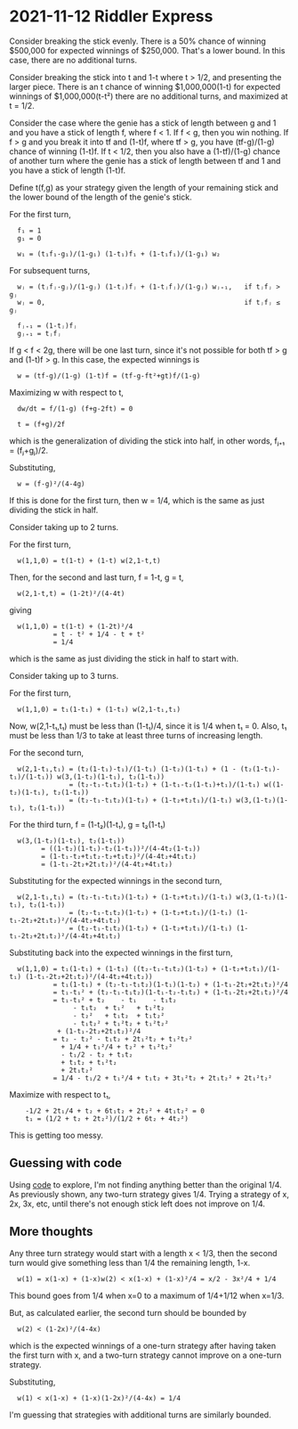 2021-11-12 Riddler Express
==========================
Consider breaking the stick evenly.  There is a 50% chance of winning $500,000
for expected winnings of $250,000.  That's a lower bound.  In this case,
there are no additional turns.

Consider breaking the stick into t and 1-t where t > 1/2, and presenting the
larger piece.  There is an t chance of winning $1,000,000(1-t) for expected
winnings of $1,000,000(t-t²) there are no additional turns, and maximized
at t = 1/2.

Consider the case where the genie has a stick of length between g and 1 and
you have a stick of length f, where f < 1.  If f < g, then you win nothing.
If f > g and you break it into tf and (1-t)f, where tf > g, you have
(tf-g)/(1-g) chance of winning (1-t)f.  If t < 1/2, then you also have a
(1-tf)/(1-g) chance of another turn where the genie has a stick of length
between tf and 1 and you have a stick of length (1-t)f.

Define t(f,g) as your strategy given the length of your remaining stick and
the lower bound of the length of the genie's stick.

For the first turn,
```
  f₁ = 1
  g₁ = 0

  w₁ = (t₁f₁-g₁)/(1-g₁) (1-t₁)f₁ + (1-t₁f₁)/(1-g₁) w₂
```
For subsequent turns,
```
  wⱼ = (tⱼfⱼ-gⱼ)/(1-gⱼ) (1-tⱼ)fⱼ + (1-tⱼfⱼ)/(1-gⱼ) wⱼ₊₁,   if tⱼfⱼ > gⱼ
  wⱼ = 0,                                                  if tⱼfⱼ ≤ gⱼ

  fⱼ₊₁ = (1-tⱼ)fⱼ
  gⱼ₊₁ = tⱼfⱼ
```

If g < f < 2g, there will be one last turn, since it's not possible for both
tf > g and (1-t)f > g.  In this case, the expected winnings is
```
  w = (tf-g)/(1-g) (1-t)f = (tf-g-ft²+gt)f/(1-g)
```
Maximizing w with respect to t,
```
  dw/dt = f/(1-g) (f+g-2ft) = 0

  t = (f+g)/2f
```
which is the generalization of dividing the stick into half, in other words,
fⱼ₊₁ = (fⱼ+gⱼ)/2.

Substituting,
```
  w = (f-g)²/(4-4g)
```
If this is done for the first turn, then w = 1/4, which is the same as
just dividing the stick in half.

Consider taking up to 2 turns.

For the first turn,
```
  w(1,1,0) = t(1-t) + (1-t) w(2,1-t,t)
```
Then, for the second and last turn, f = 1-t, g = t,
```
  w(2,1-t,t) = (1-2t)²/(4-4t)
```
giving
```
  w(1,1,0) = t(1-t) + (1-2t)²/4
           = t - t² + 1/4 - t + t²
           = 1/4
```
which is the same as just dividing the stick in half to start with.

Consider taking up to 3 turns.

For the first turn,
```
  w(1,1,0) = t₁(1-t₁) + (1-t₁) w(2,1-t₁,t₁)
```

Now, w(2,1-t₁,t₁) must be less than (1-t₁)/4, since it is 1/4 when t₁ = 0.
Also, t₁ must be less than 1/3 to take at least three turns of increasing
length.

For the second turn,
```
  w(2,1-t₁,t₁) = (t₂(1-t₁)-t₁)/(1-t₁) (1-t₂)(1-t₁) + (1 - (t₂(1-t₁)-t₁)/(1-t₁)) w(3,(1-t₂)(1-t₁), t₂(1-t₁))
               = (t₂-t₁-t₁t₂)(1-t₂) + (1-t₁-t₂(1-t₁)+t₁)/(1-t₁) w((1-t₂)(1-t₁), t₂(1-t₁))
               = (t₂-t₁-t₁t₂)(1-t₂) + (1-t₂+t₂t₁)/(1-t₁) w(3,(1-t₂)(1-t₁), t₂(1-t₁))
```
For the third turn, f = (1-t₂)(1-t₁), g = t₂(1-t₁)
```
  w(3,(1-t₂)(1-t₁), t₂(1-t₁))
        = ((1-t₂)(1-t₁)-t₂(1-t₁))²/(4-4t₂(1-t₁))
        = (1-t₁-t₂+t₁t₂-t₂+t₁t₂)²/(4-4t₂+4t₁t₂)
        = (1-t₁-2t₂+2t₁t₂)²/(4-4t₂+4t₁t₂)
```
Substituting for the expected winnings in the second turn,
```
  w(2,1-t₁,t₁) = (t₂-t₁-t₁t₂)(1-t₂) + (1-t₂+t₂t₁)/(1-t₁) w(3,(1-t₂)(1-t₁), t₂(1-t₁))
               = (t₂-t₁-t₁t₂)(1-t₂) + (1-t₂+t₂t₁)/(1-t₁) (1-t₁-2t₂+2t₁t₂)²/(4-4t₂+4t₁t₂)
               = (t₂-t₁-t₁t₂)(1-t₂) + (1-t₂+t₂t₁)/(1-t₁) (1-t₁-2t₂+2t₁t₂)²/(4-4t₂+4t₁t₂)
```
Substituting back into the expected winnings in the first turn,
```
  w(1,1,0) = t₁(1-t₁) + (1-t₁) ((t₂-t₁-t₁t₂)(1-t₂) + (1-t₂+t₂t₁)/(1-t₁) (1-t₁-2t₂+2t₁t₂)²/(4-4t₂+4t₁t₂))
           = t₁(1-t₁) + (t₂-t₁-t₁t₂)(1-t₁)(1-t₂) + (1-t₁-2t₂+2t₁t₂)²/4
           = t₁-t₁² + (t₂-t₁-t₁t₂)(1-t₁-t₂-t₁t₂) + (1-t₁-2t₂+2t₁t₂)²/4
           = t₁-t₁² + t₂    - t₁    - t₁t₂
	            - t₁t₂  + t₁²   + t₁²t₂
	            - t₂²   + t₁t₂  + t₁t₂²
	            - t₁t₂² + t₁²t₂ + t₁²t₂²
		    + (1-t₁-2t₂+2t₁t₂)²/4
           = t₂ - t₂² - t₁t₂ + 2t₁²t₂ + t₁²t₂²
             + 1/4 + t₁²/4 + t₂² + t₁²t₂²
             - t₁/2 - t₂ + t₁t₂
             + t₁t₂ + t₁²t₂
             + 2t₁t₂²
           = 1/4 - t₁/2 + t₁²/4 + t₁t₂ + 3t₁²t₂ + 2t₁t₂² + 2t₁²t₂²
```
Maximize with respect to t₁,
```
    -1/2 + 2t₁/4 + t₂ + 6t₁t₂ + 2t₂² + 4t₁t₂² = 0
    t₁ = (1/2 + t₂ + 2t₂²)/(1/2 + 6t₂ + 4t₂²)
```
This is getting too messy.

Guessing with code
------------------
Using [code](20211112c.hs) to explore, I'm not finding anything better
than the original 1/4.  As previously shown, any two-turn strategy gives
1/4.  Trying a strategy of x, 2x, 3x, etc, until there's not enough
stick left does not improve on 1/4.

More thoughts
-------------
Any three turn strategy would start with a length x < 1/3, then the
second turn would give something less than 1/4 the remaining length, 1-x.
```
  w(1) = x(1-x) + (1-x)w(2) < x(1-x) + (1-x)²/4 = x/2 - 3x²/4 + 1/4
```
This bound goes from 1/4 when x=0 to a maximum of 1/4+1/12 when x=1/3.

But, as calculated earlier, the second turn should be bounded by
```
  w(2) < (1-2x)²/(4-4x)
```
which is the expected winnings of a one-turn strategy after having
taken the first turn with x, and a two-turn strategy cannot improve on
a one-turn strategy.

Substituting,
```
  w(1) < x(1-x) + (1-x)(1-2x)²/(4-4x) = 1/4
```

I'm guessing that strategies with additional turns are similarly bounded.
